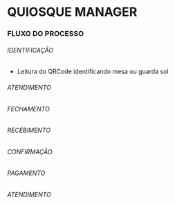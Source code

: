 # QUIOSQUE MANAGER



### FLUXO DO PROCESSO

 ###### IDENTIFICAÇÃO

 - Leitura do QRCode identificando mesa ou guarda sol
 
###### ATENDIMENTO

###### FECHAMENTO

###### RECEBIMENTO

###### CONFIRMAÇÃO

###### PAGAMENTO

###### ATENDIMENTO

